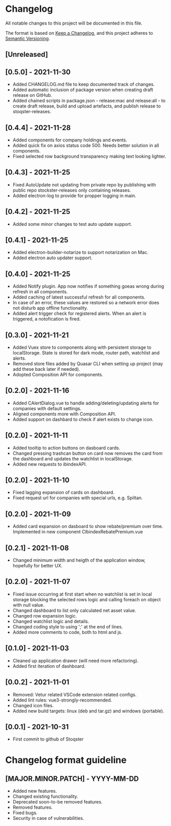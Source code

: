 # Changelog
All notable changes to this project will be documented in this file.

The format is based on [Keep a Changelog](https://keepachangelog.com/en/1.0.0/),
and this project adheres to [Semantic Versioning](https://semver.org/spec/v2.0.0.html).


## [Unreleased]


## [0.5.0] - 2021-11-30
- Added CHANGELOG.md file to keep documented track of changes.
- Added automatic inclusion of package version when creating draft release on GitHub.
- Added chained scripts in package.json - release:mac and release:all - to create draft release, build and upload artefacts, and publish release to stoqster-releases.


## [0.4.4] - 2021-11-28
- Added components for company holdings and events.
- Added quick fix on axios status code 500. Needs better solution in all components.
- Fixed selected row background transparency making text looking lighter.

## [0.4.3] - 2021-11-25
- Fixed AutoUpdate not updating from private repo by publishing with public repo stockster-releases only containing releases.
- Added electron-log to provide for propper logging in main.

## [0.4.2] - 2021-11-25
- Added some minor changes to test auto update support.

## [0.4.1] - 2021-11-25
- Added electron-builder-notarize to support notarization on Mac.
- Added electron auto updater support.

## [0.4.0] - 2021-11-25
- Added Notify plugin. App now notifies if something goeas wrong during refresh in all components.
- Added caching of latest successful refresh for all components.
- In case of an error, these values are  restored so a network error does not disturb app offline functionality.
- Added alert trigger check for registered alerts. When an alert is triggered, a notofication is fired.

## [0.3.0] - 2021-11-21
- Added Vuex store to components along with persistent storage to localStorage. State is stored for dark mode, router path, watchlist and alerts.
- Removed store files added by Quasar CLI when setting up project (may add these back later if needed).
- Adopted Composition API for components.

## [0.2.0] - 2021-11-16
- Added CAlertDialog.vue to handle adding/deleting/updating alerts for companies with default settings. 
- Aligned components more with Composition API.
- Added support on dashbard to check if alert exists to change icon.

## [0.2.0] - 2021-11-11
- Added tooltip to action buttons on dasboard cards.
- Changed pressing trashcan button on card now removes the card from the dashboard and updates the watchlist in localStorage.
- Added new requests to ibindexAPI.

## [0.2.0] - 2021-11-10
- Fixed lagging expansion of cards on dashboard.
- Fixed request url for companies with special urls, e.g. Spiltan.

## [0.2.0] - 2021-11-09
- Added card expansion on dasboard to show rebate/premium over time. Implemented in new component CIbindexRebatePremium.vue

## [0.2.1] - 2021-11-08
- Changed minimum width and heigth of the application window, hopefully for better UX.

## [0.2.0] - 2021-11-07
- Fixed issue occurring at first start when no watchlist is set in local storage blocking the selected rows logic and calling foreach on object with null value.
- Changed dashboard to list only calculated net asset value.
- Changed row expansion logic.
- Changed watchlist logic and details.
- Changed coding style to using ';' at the end of lines.
- Added more comments to code, both to html and js.

## [0.1.0] - 2021-11-03
- Cleaned up application drawer (will need more refactoring).
- Added first iteration of dashboard.

## [0.0.2] - 2021-11-01
- Removed: Vetur related VSCode extension related configs. 
- Added lint rules: vue3-strongly-recommended.
- Changed icon files.
- Added new build targets: linux (deb and tar.gz) and windows (portable).

## [0.0.1] - 2021-10-31
- First commit to github of Stoqster

# Changelog format guideline

## [MAJOR.MINOR.PATCH] - YYYY-MM-DD

- Added new features.
- Changed existing functionality.
- Deprecated soon-to-be removed features.
- Removed features.
- Fixed bugs.
- Security in case of vulnerabilities.